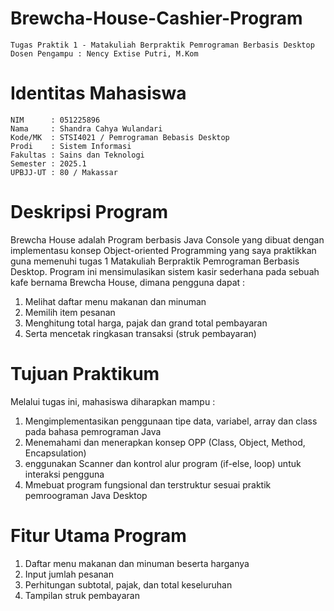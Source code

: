 # Brewcha-House-Cashier-Program
	Tugas Praktik 1 - Matakuliah Berpraktik Pemrograman Berbasis Desktop
	Dosen Pengampu : Nency Extise Putri, M.Kom
# Identitas Mahasiswa
	NIM      : 051225896
	Nama     : Shandra Cahya Wulandari
	Kode/MK  : STSI4021 / Pemrograman Bebasis Desktop
	Prodi    : Sistem Informasi
	Fakultas : Sains dan Teknologi
	Semester : 2025.1
	UPBJJ-UT : 80 / Makassar


# Deskripsi Program
Brewcha House adalah Program berbasis Java Console yang dibuat dengan implementasu konsep Object-oriented Programming
yang saya praktikkan guna memenuhi tugas 1 Matakuliah Berpraktik Pemrograman Berbasis Desktop. Program ini mensimulasikan 
sistem kasir sederhana pada sebuah kafe bernama Brewcha House, dimana pengguna dapat :
1. Melihat daftar menu makanan dan minuman
2. Memilih item pesanan
3. Menghitung total harga, pajak dan grand total pembayaran
4. Serta mencetak ringkasan transaksi (struk pembayaran)


# Tujuan Praktikum
Melalui tugas ini, mahasiswa diharapkan mampu :
1. Mengimplementasikan penggunaan tipe data, variabel, array dan class pada bahasa pemrograman Java
2. Menemahami dan menerapkan konsep OPP (Class, Object, Method, Encapsulation)
3. enggunakan Scanner dan kontrol alur program (if-else, loop) untuk interaksi pengguna
4. Mmebuat program fungsional dan terstruktur sesuai praktik pemroograman Java Desktop


# Fitur Utama Program
1. Daftar menu makanan dan minuman beserta harganya
2. Input jumlah pesanan
3. Perhitungan subtotal, pajak, dan total keseluruhan
4. Tampilan struk pembayaran

